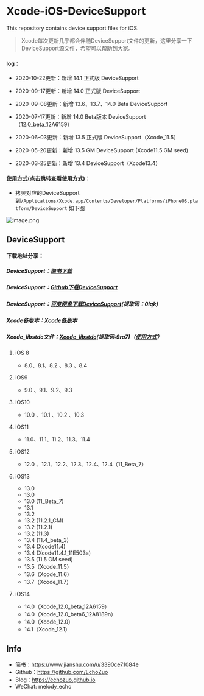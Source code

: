 # Xcode-iOS-DeviceSupport
This repository contains device support files for iOS.

> Xcode每次更新几乎都会伴随DeviceSupport文件的更新，这里分享一下DeviceSupport源文件，希望可以帮助到大家。

#### log：
- 2020-10-22更新：新增 14.1 正式版 DeviceSupport

- 2020-09-17更新：新增 14.0 正式版 DeviceSupport

- 2020-09-08更新：新增 13.6、13.7、14.0 Beta DeviceSupport

- 2020-07-17更新：新增 14.0 Beta版本 DeviceSupport（12.0_beta_12A6159）

- 2020-06-03更新：新增 13.5 正式版 DeviceSupport（Xcode_11.5）

- 2020-05-20更新：新增 13.5 GM DeviceSupport (Xcode11.5 GM seed)

- 2020-03-25更新：新增 13.4 DeviceSupport（Xcode13.4）

  
#### [使用方式](https://www.jianshu.com/p/aa6bc975c430)(点击跳转查看使用方式)：

- 拷贝对应的DeviceSupport到```/Applications/Xcode.app/Contents/Developer/Platforms/iPhoneOS.platform/DeviceSupport``` 如下图

![image.png](https://upload-images.jianshu.io/upload_images/1424124-af1d69c142e32a9e.png?imageMogr2/auto-orient/strip%7CimageView2/2/w/1240)


## DeviceSupport

#### 下载地址分享：
##### DeviceSupport：[简书下载](https://www.jianshu.com/p/aa6bc975c430)
##### DeviceSupport：[Github下载DeviceSupport](https://github.com/EchoZuo/Xcode-iOS-DeviceSupport)

##### DeviceSupport：[百度网盘下载DeviceSupport](https://pan.baidu.com/s/1Fc7W11IBglsDWzQhtNd9iQ)(提取码：0lqk)

##### Xcode各版本：[Xcode各版本](https://developer.apple.com/download/more/)

##### Xcode_libstdc文件：[Xcode_libstdc](:https://pan.baidu.com/s/1fio4N8pnwjVgAShrxnb1TQ)(提取码:9ra7)（[使用方式](https://www.jianshu.com/p/3afd5e8cdbf8)）

1. iOS 8		

   - 8.0、8.1、8.2 、8.3 、8.4 

2. iOS9

   - 9.0 、9.1、9.2、9.3

3. iOS10

   - 10.0 、10.1 、10.2 、10.3 

4. iOS11

   - 11.0、11.1、11.2、11.3、11.4

5. iOS12

   - 12.0 、12.1、12.2、12.3、12.4、12.4（11_Beta_7）

6. iOS13

   - 13.0
   - 13.0
   - 13.0 (11_Beta_7)
   - 13.1 
   - 13.2 
   - 13.2 (11.2.1_GM)
   - 13.2 (11.2.1)
   - 13.2 (11.3)
   - 13.4 (11.4_beta_3)
   - 13.4 (Xcode11.4)
   - 13.4 (Xcode11.4.1_11E503a)
   - 13.5 (11.5 GM seed)
   - 13.5（Xcode_11.5）
   - 13.6（Xcode_11.6）
   - 13.7（Xcode_11.7）
   
7. iOS14
   - 14.0（Xcode_12.0_beta_12A6159）
   - 14.0（Xcode_12.0_beta6_12A8189n）
   - 14.0（Xcode_12.0）
   - 14.1（Xcode_12.1）

## Info
- 简书：https://www.jianshu.com/u/3390ce71084e
- Github：https://github.com/EchoZuo
- Blog：https://echozuo.github.io
- WeChat: melody_echo

